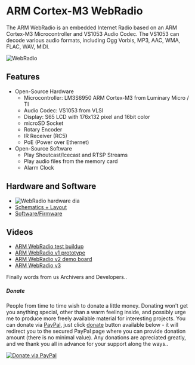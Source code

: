 # ARM Cortex-M3 WebRadio
The ARM WebRadio is an embedded Internet Radio based on an ARM Cortex-M3 Microcontroller and VS1053 Audio Codec.
The VS1053 can decode various audio formats, including Ogg Vorbis, MP3, AAC, WMA, FLAC, WAV, MIDI.

![WebRadio](https://github.com/watterott/WebRadio/raw/master/img/webradio.jpg)


## Features
* Open-Source Hardware
  * Microcontroller: LM3S6950 ARM Cortex-M3 from Luminary Micro / TI
  * Audio Codec: VS1053 from VLSI
  * Display: S65 LCD with 176x132 pixel and 16bit color
  * microSD Socket
  * Rotary Encoder
  * IR Receiver (RC5)
  * PoE (Power over Ethernet)
* Open-Source Software
  * Play Shoutcast/Icecast and RTSP Streams
  * Play audio files from the memory card
  * Alarm Clock


## Hardware and Software
* ![WebRadio hardware dia](https://raw.github.com/watterott/WebRadio/master/img/hw_dia.png)
* [Schematics + Layout](https://github.com/watterott/WebRadio/tree/master/hardware)
* [Software/Firmware](https://github.com/watterott/WebRadio/tree/master/software)


## Videos
* [ARM WebRadio test buildup](http://www.youtube.com/watch?v=d3AU1xSci-s)
* [ARM WebRadio v1 prototype](http://www.youtube.com/watch?v=I5wxE6ul4LM)
* [ARM WebRadio v2 demo board](http://www.youtube.com/watch?v=boI7PvBz0HM)
* [ARM WebRadio v3](http://www.youtube.com/watch?v=70_Qk82P8Xw)




Finally words from us Archivers and Developers.. 

##### Donate

People from time to time wish to donate a little money. Donating won't get you anything special, other than a warm feeling inside, and possibly urge me to produce more freely available material for interesting projects. You can donate via [PayPal](https://www.paypal.com), just click [donate](https://www.paypal.com/cgi-bin/webscr?cmd=_s-xclick&hosted_button_id=3PXVSLXFBS45E) button available below - it will redirect you to the secured PayPal page where you can provide donation amount (there is no minimal value). Any donations are apreciated greatly, and we thank you all in advance for your support along the ways..

[![Donate via PayPal](https://www.paypalobjects.com/en_US/GB/i/btn/btn_donateCC_LG.gif)](https://www.paypal.com/cgi-bin/webscr?cmd=_s-xclick&hosted_button_id=3PXVSLXFBS45E)

